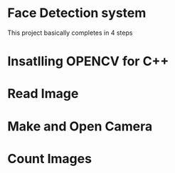 # Face Detection system 
This project basically completes in 4 steps
# Insatlling OPENCV for C++
# Read Image
# Make and Open Camera
# Count Images
                
                  
                  
                  
 
